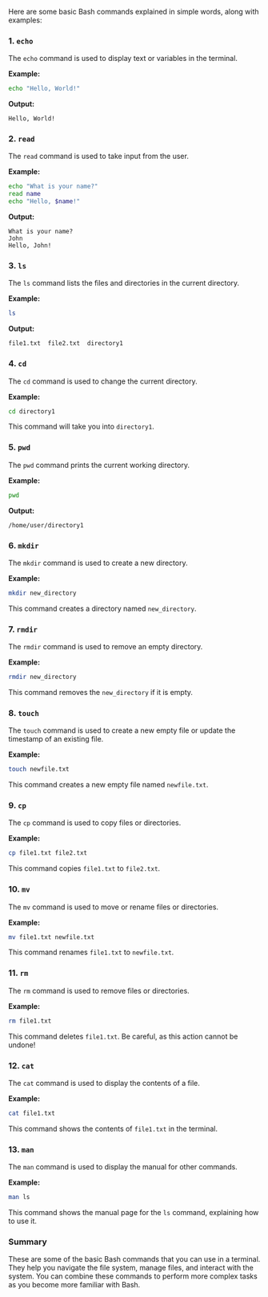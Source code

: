 Here are some basic Bash commands explained in simple words, along with examples:

### 1. `echo`
The `echo` command is used to display text or variables in the terminal.

**Example:**
```bash
echo "Hello, World!"
```
**Output:**
```
Hello, World!
```

### 2. `read`
The `read` command is used to take input from the user.

**Example:**
```bash
echo "What is your name?"
read name
echo "Hello, $name!"
```
**Output:**
```
What is your name?
John
Hello, John!
```

### 3. `ls`
The `ls` command lists the files and directories in the current directory.

**Example:**
```bash
ls
```
**Output:**
```
file1.txt  file2.txt  directory1
```

### 4. `cd`
The `cd` command is used to change the current directory.

**Example:**
```bash
cd directory1
```
This command will take you into `directory1`.

### 5. `pwd`
The `pwd` command prints the current working directory.

**Example:**
```bash
pwd
```
**Output:**
```
/home/user/directory1
```

### 6. `mkdir`
The `mkdir` command is used to create a new directory.

**Example:**
```bash
mkdir new_directory
```
This command creates a directory named `new_directory`.

### 7. `rmdir`
The `rmdir` command is used to remove an empty directory.

**Example:**
```bash
rmdir new_directory
```
This command removes the `new_directory` if it is empty.

### 8. `touch`
The `touch` command is used to create a new empty file or update the timestamp of an existing file.

**Example:**
```bash
touch newfile.txt
```
This command creates a new empty file named `newfile.txt`.

### 9. `cp`
The `cp` command is used to copy files or directories.

**Example:**
```bash
cp file1.txt file2.txt
```
This command copies `file1.txt` to `file2.txt`.

### 10. `mv`
The `mv` command is used to move or rename files or directories.

**Example:**
```bash
mv file1.txt newfile.txt
```
This command renames `file1.txt` to `newfile.txt`.

### 11. `rm`
The `rm` command is used to remove files or directories.

**Example:**
```bash
rm file1.txt
```
This command deletes `file1.txt`. Be careful, as this action cannot be undone!

### 12. `cat`
The `cat` command is used to display the contents of a file.

**Example:**
```bash
cat file1.txt
```
This command shows the contents of `file1.txt` in the terminal.

### 13. `man`
The `man` command is used to display the manual for other commands.

**Example:**
```bash
man ls
```
This command shows the manual page for the `ls` command, explaining how to use it.

### Summary
These are some of the basic Bash commands that you can use in a terminal. They help you navigate the file system, manage files, and interact with the system. You can combine these commands to perform more complex tasks as you become more familiar with Bash.